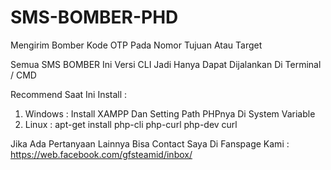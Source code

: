 # SMS-BOMBER-PHD
Mengirim Bomber Kode OTP Pada Nomor Tujuan Atau Target

Semua SMS BOMBER Ini Versi CLI Jadi Hanya Dapat Dijalankan Di Terminal / CMD<br>

Recommend Saat Ini Install :
1) Windows : Install XAMPP Dan Setting Path PHPnya Di System Variable
2) Linux : apt-get install php-cli php-curl php-dev curl

Jika Ada Pertanyaan Lainnya Bisa Contact Saya Di Fanspage Kami : <br>
https://web.facebook.com/gfsteamid/inbox/
